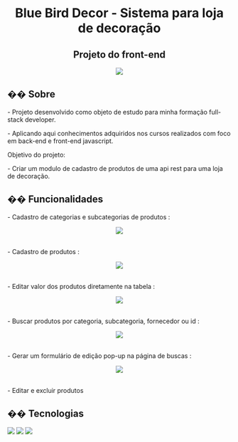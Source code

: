 <h1 align="center">Blue Bird Decor - Sistema para loja de decoração </h1>
<h2 align="center">Projeto do front-end</h2>
<div  align="center">
  <img  src="https://github.com/user-attachments/assets/d56099f5-9f65-4282-a182-870d9fa84388"></img>
</div>


<h2>�� Sobre</h2>
<p>- Projeto desenvolvido como objeto de estudo para minha formação full-stack developer.
<p>- Aplicando aqui conhecimentos adquiridos nos cursos realizados com foco em back-end e front-end javascript.</p>
<p>Objetivo do projeto:</p>
<p>- Criar um modulo de cadastro de produtos de uma api rest para uma loja de decoração.</p>

## �� Funcionalidades
<p>- Cadastro de categorias e subcategorias de produtos :</p>
<div  align="center">
  <img  src="https://github.com/user-attachments/assets/258fdb46-e3dc-4403-ae6d-c930fe92cb78"></img>
</div>
<br>
<p>- Cadastro de produtos :</p>
<div  align="center">
  <img  src="https://github.com/user-attachments/assets/ab227f23-46de-46e6-a2d5-da78b0e3b80b"></img>
</div>
<br>
<p>- Editar valor dos produtos diretamente na tabela :</p>
<div  align="center">
  <img  src="https://github.com/user-attachments/assets/21d8a18d-efa7-425d-aa56-77c9ed31e217"></img>
</div>
<br>
<p>- Buscar produtos por categoria, subcategoria, fornecedor ou id :</p>
<div  align="center">
  <img  src="https://github.com/user-attachments/assets/dc7b4631-32df-4934-9d99-141c98d846ba"></img>
</div>
<br>
<p>- Gerar um formulário de edição pop-up na página de buscas :</p>
<div  align="center">
  <img  src="https://github.com/user-attachments/assets/dd8d0da2-2844-4552-bc00-100d7e698ec7"></img>
</div>
<br>
<p>- Editar e excluir produtos</p>



## �� Tecnologias
<div>
  <img src="https://img.shields.io/badge/JavaScript-F7DF1E?style=for-the-badge&logo=javascript&logoColor=black">
  <img src="https://img.shields.io/badge/HTML5%20-%20blue?style=for-the-badge&logo=HTML5">
  <img src="https://img.shields.io/badge/CSS%20-%20orange?style=for-the-badge&logo=CSS">
</div>
